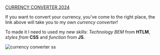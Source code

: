 [CURRENCY CONVERTER 2024](https://shimmy022.github.io/KALKULATOR-WALUT-CURRENCY-CONVERTER-2024/)

If you want to convert your currency, you've come to the right place, the link above will take you to my own *currency converter*! 

To made it I need to used my new skills: 
*Technology BEM* from **HTLM**, *styles from* **CSS** and *function* from **JS**. 

![currency converter ss](https://i.ibb.co/CMzt6ZG/Zrzut-ekranu-2024-02-12-200450.png)
